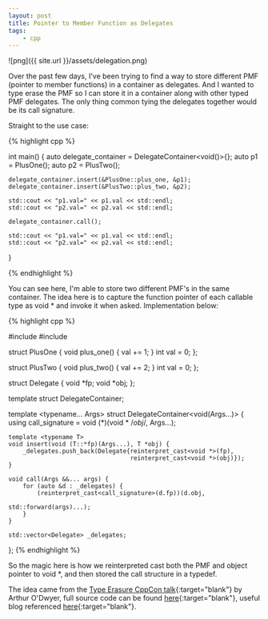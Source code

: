 ```yaml
---
layout: post
title: Pointer to Member Function as Delegates
tags:
    - cpp
---
```


![png]({{ site.url }}/assets/delegation.png)

Over the past few days, I've been trying to find a way to store different PMF (pointer to member functions) in a container as delegates. And I wanted to type erase the PMF so I can store it in a container along with other typed PMF delegates. The only thing common tying the delegates together would be its call signature.

<!--more-->

Straight to the use case:

{% highlight cpp %}

int main() {
    auto delegate_container = DelegateContainer<void()>{};
    auto p1 = PlusOne();
    auto p2 = PlusTwo();

    delegate_container.insert(&PlusOne::plus_one, &p1);
    delegate_container.insert(&PlusTwo::plus_two, &p2);

    std::cout << "p1.val=" << p1.val << std::endl;
    std::cout << "p2.val=" << p2.val << std::endl;

    delegate_container.call();

    std::cout << "p1.val=" << p1.val << std::endl;
    std::cout << "p2.val=" << p2.val << std::endl;
}

{% endhighlight %}

You can see here, I'm able to store two different PMF's in the same container. The idea here is to capture the function pointer of each callable type as void * and invoke it when asked. Implementation below:

{% highlight cpp %}

#include <iostream>
#include <vector>

struct PlusOne {
    void plus_one() { val += 1; }
    int val = 0;
};

struct PlusTwo {
    void plus_two() { val += 2; }
    int val = 0;
};

struct Delegate {
    void *fp;
    void *obj;
};

template <typename CallSignature>
struct DelegateContainer;

template <typename... Args>
struct DelegateContainer<void(Args...)> {
    using call_signature = void (*)(void * /*obj*/, Args...);

    template <typename T>
    void insert(void (T::*fp)(Args...), T *obj) {
        _delegates.push_back(Delegate{reinterpret_cast<void *>(fp),
                                      reinterpret_cast<void *>(obj)});
    }

    void call(Args &&... args) {
        for (auto &d : _delegates) {
            (reinterpret_cast<call_signature>(d.fp))(d.obj, 
                                                     std::forward(args)...);
        }
    }

    std::vector<Delegate> _delegates;
};
{% endhighlight %}

So the magic here is how we reinterpreted cast both the PMF and object pointer to void *, and then stored the call structure in a typedef.

The idea came from the [Type Erasure CppCon talk](https://www.youtube.com/watch?v=tbUCHifyT24){:target="blank"} by Arthur O'Dwyer, full source code can be found [here](https://github.com/Estinox/coding-practices/blob/master/random_code/pmf_delegates.cpp){:target="blank"}, useful blog referenced [here](https://www.codeproject.com/Articles/1170503/The-Impossibly-Fast-Cplusplus-Delegates-Fixed?fid=1917788&df=90&mpp=25&sort=Position&spc=Relaxed&select=5700741&prof=True&view=Normal&fr=1#xx0xx){:target="blank"}.

